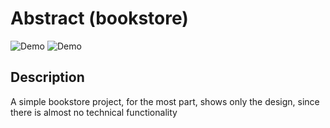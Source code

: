 # Abstract (bookstore)

![Demo](https://imgur.com/5PjMp7E)
![Demo](https://imgur.com/jn3X1FJ)

## Description
A simple bookstore project, for the most part, shows only the design, since there is almost no technical functionality
